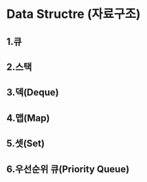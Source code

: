 # Data Structre (자료구조)</h1>
<h2>1.큐</h2>


<h2>2.스택</h2>

<h2>3.덱(Deque)</h2>


<h2>4.맵(Map)</h2>

<h2>5.셋(Set)</h2>

## 6.우선순위 큐(Priority Queue)
